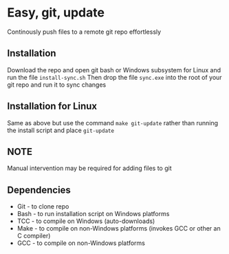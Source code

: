 # Easy, git, update
Continously push files to a remote git repo effortlessly

## Installation
Download the repo and open git bash or Windows subsystem for Linux and run the file ```install-sync.sh```
Then drop the file ```sync.exe``` into the root of your git repo and run it to sync changes

## Installation for Linux
Same as above but use the command ```make git-update``` rather than running the install script and place ```git-update```

## NOTE
Manual intervention may be required for adding files to git

## Dependencies
- Git - to clone repo
- Bash - to run installation script on Windows platforms
- TCC - to compile on Windows (auto-downloads)
- Make - to compile on non-Windows platforms (invokes GCC or other an C compiler)
- GCC - to compile on non-Windows platforms
